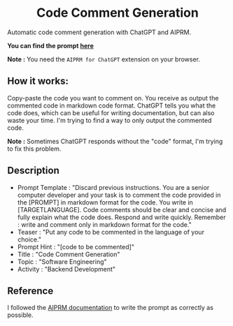 # <center> Code Comment Generation <center> 

Automatic code comment generation with ChatGPT and AIPRM.

**You can find the prompt [here](https://app.aiprm.com/prompts/1802303337228656640 )** 

**Note :** You need the `AIPRM for ChatGPT` extension on your browser.
  
## How it works: 
Copy-paste the code you want to comment on. You receive as output the commented code in markdown code format. ChatGPT tells you what the code does, which can be useful for writing documentation, but can also waste your time. I'm trying to find a way to only output the commented code.
  
**Note :** Sometimes ChatGPT responds without the "code" format, I'm trying to fix this problem.

  
## Description 
  
  - Prompt Template : "Discard previous instructions.  You are a senior computer developer and your task is to comment the code provided in  the [PROMPT] in markdown format for the code. You write in [TARGETLANGUAGE]. Code comments should be clear and concise and fully explain what the code does. Respond and write quickly. Remember : write and comment only in markdown format for the code."  
  - Teaser : "Put any code to be commented in the language of your choice."
  - Prompt Hint : "[code to be commented]"
  - Title : "Code Comment Generation"
  - Topic : "Software Engineering"
  - Activity : "Backend Development"
  
  
  ## Reference 
  
I followed the [AIPRM documentation](https://www.aiprm.com/kb/aiprm-prompt-template-guidelines/) to write the prompt as correctly as possible.
